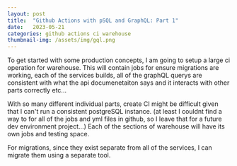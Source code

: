 ```yaml
---
layout: post
title:  "Github Actions with pSQL and GraphQL: Part 1"
date:   2023-05-21
categories: github actions ci warehouse
thumbnail-img: /assets/img/gql.png
---
```


To get started with some production concepts, I am going to setup a large ci operation for warehouse. This will contain jobs for ensure migrations are working, each of the services builds, all of the graphQL querys are consistent with what the api documenetaiton says and it interacts with other parts correctly etc...

With so many different individual parts, create CI might be difficult given that I can't run a consistent postgreSQL instance. (at least I couldnt find a way to for all of the jobs and yml files in github, so I leave that for a future dev environment project...) Each of the sections of warehouse will have its own jobs and testing space.


For migrations, since they exist separate from all of the services, I can migrate them using a separate tool.


